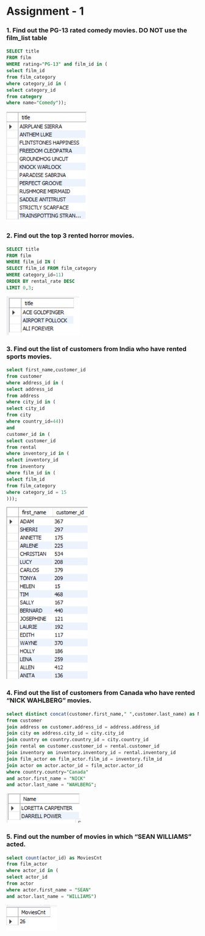 # Assignment - 1

### 1. Find out the PG-13 rated comedy movies. DO NOT use the film_list table

```sql
SELECT title
FROM film
WHERE rating="PG-13" and film_id in (
select film_id
from film_category
where category_id in (
select category_id
from category
where name="Comedy"));
```

![ans-1](images/ans-1.png)

### 2. Find out the top 3 rented horror movies.

```sql
SELECT title
FROM film
WHERE film_id IN (
SELECT film_id FROM film_category
WHERE category_id=11)
ORDER BY rental_rate DESC
LIMIT 0,3;
```

![ans-2](images/ans-2.png)

### 3. Find out the list of customers from India who have rented sports movies.

```sql
select first_name,customer_id
from customer
where address_id in (
select address_id
from address
where city_id in (
select city_id
from city
where country_id=44))
and
customer_id in (
select customer_id
from rental
where inventory_id in (
select inventory_id
from inventory
where film_id in (
select film_id
from film_category
where category_id = 15
)));
```

![ans-3](images/ans-3.png)

### 4. Find out the list of customers from Canada who have rented “NICK WAHLBERG” movies.

```sql
select distinct concat(customer.first_name," ",customer.last_name) as Name
from customer
join address on customer.address_id = address.address_id
join city on address.city_id = city.city_id
join country on country.country_id = city.country_id
join rental on customer.customer_id = rental.customer_id
join inventory on inventory.inventory_id = rental.inventory_id
join film_actor on film_actor.film_id = inventory.film_id
join actor on actor.actor_id = film_actor.actor_id
where country.country="Canada"
and actor.first_name = "NICK"
and actor.last_name = "WAHLBERG";
```

![ans-4](images/ans-4.png)

### 5. Find out the number of movies in which “SEAN WILLIAMS” acted.

```sql
select count(actor_id) as MoviesCnt
from film_actor
where actor_id in (
select actor_id
from actor
where actor.first_name = "SEAN"
and actor.last_name = "WILLIAMS")
```

![ans-5](images/ans-5.png)
